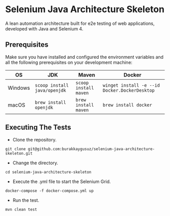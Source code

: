 # Selenium Java Architecture Skeleton

A lean automation architecture built for e2e testing of web applications, developed with Java and Selenium 4.

## Prerequisites

Make sure you have installed and configured the environment variables and all the following prerequisites on your
development machine:

| OS      | JDK                            | Maven                 | Docker                                        |
|---------|--------------------------------|-----------------------|-----------------------------------------------|
| Windows | `scoop install java/openjdk`   | `scoop install maven` | `winget install -e --id Docker.DockerDesktop` |
| macOS   | `brew install openjdk`         | `brew install maven`  | `brew install docker`                         |

## Executing The Tests

- Clone the repository.

```shell
git clone git@github.com:burakkaygusuz/selenium-java-architecture-skeleton.git
```

- Change the directory.

```shell
cd selenium-java-architecture-skeleton
```

- Execute the .yml file to start the Selenium Grid.

```shell
docker-compose -f docker-compose.yml up
```

- Run the test.

```shell
mvn clean test
```
